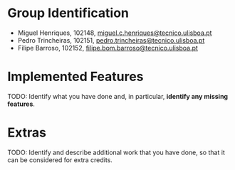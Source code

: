 # Group Identification

 - Miguel Henriques, 102148, miguel.c.henriques@tecnico.ulisboa.pt
 - Pedro Trincheiras, 102151, pedro.trincheiras@tecnico.ulisboa.pt
 - Filipe Barroso, 102152, filipe.bom.barroso@tecnico.ulisboa.pt

# Implemented Features
TODO: Identify what you have done and, in particular, **identify any missing features**.

# Extras
TODO: Identify and describe additional work that you have done,
      so that it can be considered for extra credits.
